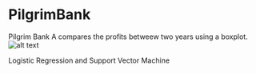 # PilgrimBank 

Pilgrim Bank A compares the profits betweew two years using a boxplot.
![alt text](/assets/bp.png)

Logistic Regression and
Support Vector Machine

